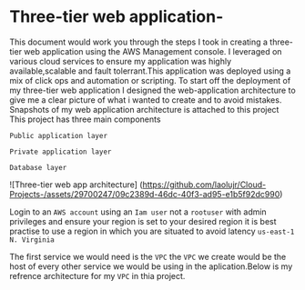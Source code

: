 # Three-tier web application-
This document would work you through the steps I took in creating a three-tier web application using the AWS Management console.
I leveraged on various cloud services to ensure my application was highly available,scalable and fault tolerrant.This application was deployed using a mix of click ops and automation or scripting.
To start off the deployment of my three-tier web application I designed the web-application architecture to give me a clear picture of what i wanted to create and to avoid mistakes.
Snapshots of my web application architecture is attached to this project 
This project has three main components 

`Public application layer`

`Private application layer`

`Database layer`

![Three-tier web app architecture] (https://github.com/laolujr/Cloud-Projects-/assets/29700247/09c2389d-46dc-40f3-ad95-e1b5f92dc990)

Login to an `AWS account` using an `Iam user` not a  `rootuser` with admin privileges and ensure your region is set to your desired region it is best practise to use a region in which you are situated to avoid latency `us-east-1` `N. Virginia`

The first service we would need is the `VPC` the `VPC` we create would be the host of every other service we would be using in the aplication.Below is my refrence architecture for my `VPC` in thia project.
